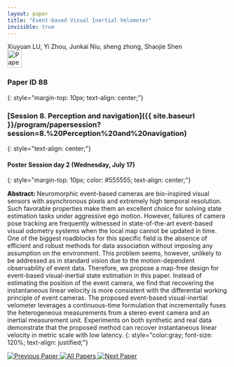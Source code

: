 ```yaml
---
layout: paper
title: "Event-based Visual Inertial Velometer"
invisible: true
---
```

<div class="paper-authors">
<div class="paper-author-box">
    <div class="paper-author-name">Xiuyuan LU, Yi Zhou, Junkai Niu, sheng zhong, Shaojie Shen</div>
    <div class="paper-author-uni"></div>
</div>

</div><div class="paper-pdf">
                <div> <a href="https://www.roboticsproceedings.org/rss20/p088.pdf"><img src="{{ site.baseurl }}/images/paper_link.png" alt="Paper Website" width = "33"  height = "40"/></a> </div>
                </div>

### Paper ID 88
{: style="margin-top: 10px; text-align: center;"}

### [Session 8. Perception and navigation]({{ site.baseurl }}/program/papersession?session=8.%20Perception%20and%20navigation)
{: style="text-align: center;"}

#### Poster Session day 2 (Wednesday, July 17)
{: style="margin-top: 10px; color: #555555; text-align: center;"}

<b style="color: black;">Abstract: </b>Neuromorphic event-based cameras are bio-inspired visual sensors with asynchronous pixels and extremely high temporal resolution.
 Such favorable properties make them an excellent choice for solving state estimation tasks under aggressive ego motion.
 However, failures of camera pose tracking are frequently witnessed in state-of-the-art event-based visual odometry systems when the local map cannot be updated in time.
 One of the biggest roadblocks for this specific field is the absence of efficient and robust methods for data association without imposing any assumption on the environment.
 This problem seems, however, unlikely to be addressed as in standard vision due to the motion-dependent observability of event data.
 Therefore, we propose a map-free design for event-based visual-inertial state estimation in this paper.
 Instead of estimating the position of the event camera, we find that recovering the instantaneous linear velocity is more consistent with the differential working principle of event cameras.
 The proposed event-based visual-inertial velometer leverages a continuous-time formulation that incrementally fuses the heterogeneous measurements from a stereo event camera and an inertial measurement unit.
 Experiments on both synthetic and real data demonstrate that the proposed method can recover instantaneous linear velocity in metric scale with low latency.
{: style="color:gray; font-size: 120%; text-align: justified;"}


<div class="paper-menu">
<a href="{{ site.baseurl }}/program/papers/087/"> <img src="{{ site.baseurl }}/images/previous_paper_icon.png" alt="Previous Paper" title="Previous Paper"/> </a>
<a href="{{ site.baseurl }}/program/papers"><img src="{{ site.baseurl }}/images/overview_icon.png" alt="All Papers" title="All Papers"/> </a>
<a href="{{ site.baseurl }}/program/papers/089/"> <img src="{{ site.baseurl }}/images/next_paper_icon.png" alt="Next Paper" title="Next Paper"/> </a>

</div>
